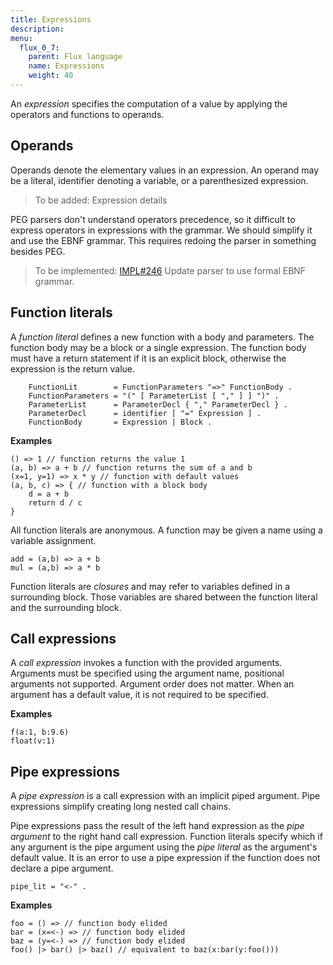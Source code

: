 ```yaml
---
title: Expressions
description:
menu:
  flux_0_7:
    parent: Flux language
    name: Expressions
    weight: 40
---
```


An _expression_ specifies the computation of a value by applying the operators and functions to operands.

## Operands

Operands denote the elementary values in an expression.
An operand may be a literal, identifier denoting a variable, or a parenthesized expression.

> To be added: Expression details

PEG parsers don't understand operators precedence, so it difficult to express operators in expressions with the grammar.
We should simplify it and use the EBNF grammar.
This requires redoing the parser in something besides PEG.

> To be implemented: [IMPL#246](https://github.com/influxdata/platform/issues/246) Update parser to use formal EBNF grammar.

## Function literals

A _function literal_ defines a new function with a body and parameters.
The function body may be a block or a single expression.
The function body must have a return statement if it is an explicit block, otherwise the expression is the return value.

```
    FunctionLit        = FunctionParameters "=>" FunctionBody .
    FunctionParameters = "(" [ ParameterList [ "," ] ] ")" .
    ParameterList      = ParameterDecl { "," ParameterDecl } .
    ParameterDecl      = identifier [ "=" Expression ] .
    FunctionBody       = Expression | Block .
```

**Examples**

```
() => 1 // function returns the value 1
(a, b) => a + b // function returns the sum of a and b
(x=1, y=1) => x * y // function with default values
(a, b, c) => { // function with a block body
    d = a + b
    return d / c
}

```
All function literals are anonymous.
A function may be given a name using a variable assignment.

```
add = (a,b) => a + b
mul = (a,b) => a * b
```

Function literals are _closures_ and may refer to variables defined in a surrounding block.
Those variables are shared between the function literal and the surrounding block.

## Call expressions

A _call expression_ invokes a function with the provided arguments.
Arguments must be specified using the argument name, positional arguments not supported.
Argument order does not matter.
When an argument has a default value, it is not required to be specified.

**Examples**

```
f(a:1, b:9.6)
float(v:1)
```

## Pipe expressions

A _pipe expression_ is a call expression with an implicit piped argument.
Pipe expressions simplify creating long nested call chains.

Pipe expressions pass the result of the left hand expression as the _pipe argument_ to the right hand call expression.
Function literals specify which if any argument is the pipe argument using the _pipe literal_ as the argument's default value.
It is an error to use a pipe expression if the function does not declare a pipe argument.

```
pipe_lit = "<-" .
```

**Examples**

```
foo = () => // function body elided
bar = (x=<-) => // function body elided
baz = (y=<-) => // function body elided
foo() |> bar() |> baz() // equivalent to baz(x:bar(y:foo()))
```
